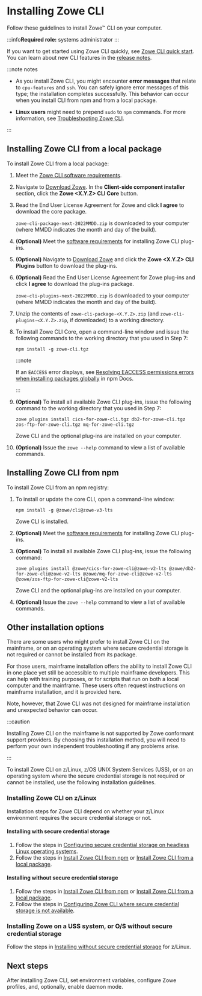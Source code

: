 # Installing Zowe CLI

Follow these guidelines to install Zowe&trade; CLI on your computer.

:::info**Required role:** systems administrator
:::

If you want to get started using Zowe CLI quickly, see [Zowe CLI quick start](../getting-started/cli-getting-started.md). You can learn about new CLI features in the [release notes](../whats-new/release-notes/release-notes-overview.md).

:::note notes

- As you install Zowe CLI, you might encounter **error messages** that relate to `cpu-features` and `ssh`. You can safely ignore error messages of this type; the installation completes successfully. This behavior can occur when you install CLI from npm and from a local package.

- **Linux users** might need to prepend `sudo` to `npm` commands. For more information, see [Troubleshooting Zowe CLI](../troubleshoot/cli/troubleshoot-cli.md).

:::

## Installing Zowe CLI from a local package

To install Zowe CLI from a local package:

1. Meet the [Zowe CLI software requirements](../user-guide/systemrequirements-cli.md).

2. Navigate to [Download Zowe](https://www.zowe.org/download.html). In the **Client-side component installer** section, click the **Zowe \<X.Y.Z\> CLI Core** button.

3. Read the End User License Agreement for Zowe and click **I agree** to download the core package.

    `zowe-cli-package-next-2022MMDD.zip` is downloaded to your computer (where MMDD indicates the month and day of the build).

4. **(Optional)** Meet the [software requirements](../user-guide/swreqplugins.md) for installing Zowe CLI plug-ins.

5. **(Optional)** Navigate to [Download Zowe](https://www.zowe.org/download.html) and click the **Zowe \<X.Y.Z\> CLI Plugins** button to download the plug-ins.

6. **(Optional)** Read the End User License Agreement for Zowe plug-ins and click **I agree** to download the plug-ins package.

    `zowe-cli-plugins-next-2022MMDD.zip` is downloaded to your computer (where MMDD indicates the month and day of the build).

7. Unzip the contents of `zowe-cli-package-<X.Y.Z>.zip` (and `zowe-cli-plugins-<X.Y.Z>.zip`, if downloaded) to a working directory.

8. To install Zowe CLI Core, open a command-line window and issue the following commands to the working directory that you used in Step 7:

   ```
   npm install -g zowe-cli.tgz
   ```

   :::note
   
   If an `EACCESS` error displays, see [Resolving EACCESS permissions errors when installing packages globally](https://docs.npmjs.com/resolving-eacces-permissions-errors-when-installing-packages-globally) in npm Docs.

   :::

9. **(Optional)** To install all available Zowe CLI plug-ins, issue the following command to the working directory that you used in Step 7: 

   ```
   zowe plugins install cics-for-zowe-cli.tgz db2-for-zowe-cli.tgz zos-ftp-for-zowe-cli.tgz mq-for-zowe-cli.tgz
   ```

   Zowe CLI and the optional plug-ins are installed on your computer.
   
10. **(Optional)** Issue the `zowe --help` command to view a list of available commands.

## Installing Zowe CLI from npm

To install Zowe CLI from an npm registry:

1. To install or update the core CLI, open a command-line window:

   ```
   npm install -g @zowe/cli@zowe-v3-lts
   ```

   Zowe CLI is installed.

2. **(Optional)** Meet the [software requirements](../user-guide/swreqplugins.md) for installing Zowe CLI plug-ins.

3. **(Optional)** To install all available Zowe CLI plug-ins, issue the following command:
   
   ```
   zowe plugins install @zowe/cics-for-zowe-cli@zowe-v2-lts @zowe/db2-for-zowe-cli@zowe-v2-lts @zowe/mq-for-zowe-cli@zowe-v2-lts @zowe/zos-ftp-for-zowe-cli@zowe-v2-lts
   ```

   Zowe CLI and the optional plug-ins are installed on your computer.
   
4. **(Optional)** Issue the `zowe --help` command to view a list of available commands.

## Other installation options

There are some users who might prefer to install Zowe CLI on the mainframe, or on an operating system where secure credential storage is not required or cannot be installed from its package.

For those users, mainframe installation offers the ability to install Zowe CLI in one place yet still be accessible to multiple mainframe developers. This can help with training purposes, or for scripts that run on both a local computer and the mainframe. These users often request instructions on mainframe installation, and it is provided here.

Note, however, that Zowe CLI was not designed for mainframe installation and unexpected behavior can occur.

:::caution
   
Installing Zowe CLI on the mainframe is not supported by Zowe conformant support providers. By choosing this installation method, you will need to perform your own independent troubleshooting if any problems arise.  
   
:::

To install Zowe CLI on z/Linux, z/OS UNIX System Services (USS), or on an operating system where the secure credential storage is not required or cannot be installed, use the following installation guidelines.

### Installing Zowe CLI on z/Linux

Installation steps for Zowe CLI depend on whether your z/Linux environment requires the secure credential storage or not.

#### Installing with secure credential storage

   1. Follow the steps in [Configuring secure credential storage on headless Linux operating systems](./cli-configure-scs-on-headless-linux-os.md).
   2. Follow the steps in [Install Zowe CLI from npm](#install-zowe-cli-from-npm) or [Install Zowe CLI from a local package](#install-zowe-cli-from-a-local-package).

#### Installing without secure credential storage

   1. Follow the steps in [Install Zowe CLI from npm](#install-zowe-cli-from-npm) or [Install Zowe CLI from a local package](#install-zowe-cli-from-a-local-package).
   2. Follow the steps in [Configuring Zowe CLI where secure credential storage is not available](./cli-configure-cli-on-os-where-scs-unavailable.md).

### Installing Zowe on a USS system, or O/S without secure credential storage

Follow the steps in [Installing without secure credential storage](#installing-without-secure-credential-storage) for z/Linux.

## Next steps

After installing Zowe CLI, set environment variables, configure Zowe profiles, and, optionally, enable daemon mode.

